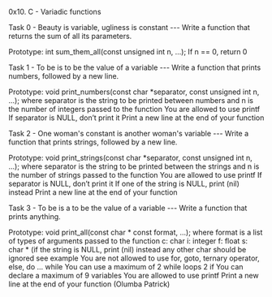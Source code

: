 0x10. C - Variadic functions



Task 0 - Beauty is variable, ugliness is constant --- Write a function that returns the sum of all its parameters.



Prototype: int sum_them_all(const unsigned int n, ...); If n == 0, return 0



Task 1 - To be is to be the value of a variable --- Write a function that prints numbers, followed by a new line.



Prototype: void print_numbers(const char *separator, const unsigned int n, ...); where separator is the string to be printed between numbers and n is the number of integers passed to the function You are allowed to use printf If separator is NULL, don’t print it Print a new line at the end of your function



Task 2 - One woman's constant is another woman's variable --- Write a function that prints strings, followed by a new line.



Prototype: void print_strings(const char *separator, const unsigned int n, ...); where separator is the string to be printed between the strings and n is the number of strings passed to the function You are allowed to use printf If separator is NULL, don’t print it If one of the string is NULL, print (nil) instead Print a new line at the end of your function



Task 3 - To be is a to be the value of a variable --- Write a function that prints anything.



Prototype: void print_all(const char * const format, ...); where format is a list of types of arguments passed to the function c: char i: integer f: float s: char * (if the string is NULL, print (nil) instead any other char should be ignored see example You are not allowed to use for, goto, ternary operator, else, do ... while You can use a maximum of 2 while loops 2 if You can declare a maximum of 9 variables You are allowed to use printf Print a new line at the end of your function
(Olumba Patrick)
